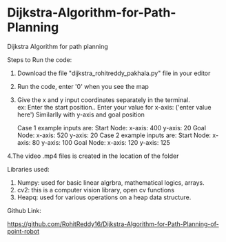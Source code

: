 # Dijkstra-Algorithm-for-Path-Planning
Dijkstra Algorithm for path planning 

Steps to Run the code:

1. Download the file "dijkstra_rohitreddy_pakhala.py" file in your editor

2. Run the code, enter '0' when you see the map

3. Give the x and y input coordinates separately in the terminal.  
ex: Enter the start position..
    Enter your value for x-axis: ('enter value here')
    Similarlly with y-axis and goal position

    Case 1
    example inputs are: Start Node:
                        x-axis: 400
                        y-axis: 20
                        Goal Node:
                        x-axis: 520
                        y-axis: 20
    Case 2
    example inputs are: Start Node:
                        x-axis: 80
                        y-axis: 100
                        Goal Node:
                        x-axis: 120
                        y-axis: 125
    

4.The video .mp4 files is created in the location of the folder 

Libraries used:
1. Numpy: used for basic linear algrbra, mathematical logics, arrays. 
2. cv2: this is a computer vision library, open cv functions
3. Heapq: used for various operations on a heap data structure. 



Github Link:

https://github.com/RohitReddy16/Dijkstra-Algorithm-for-Path-Planning-of-point-robot



